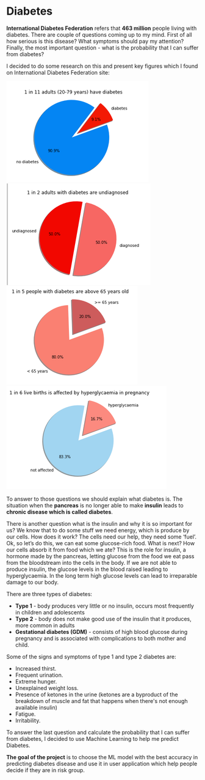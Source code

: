 # Diabetes



**International Diabetes Federation** refers that **463 million** people living with diabetes. There are couple of questions coming up to my mind. First of all how serious is this disease? What symptoms should pay my attention? Finally, the most important question -  what is the probability that I can suffer from diabetes? 

I decided to do some research on this and present key figures which I found on International Diabetes Federation site:

![alt text](https://github.com/zuz201/Diabetes/blob/master/diabetes1.PNG) 
![alt text](https://github.com/zuz201/Diabetes/blob/master/diabetes2.PNG)
![alt text](https://github.com/zuz201/Diabetes/blob/master/diabetes3.PNG)
![alt text](https://github.com/zuz201/Diabetes/blob/master/diabetes4.PNG)



To answer to those questions we should explain what diabetes is. The situation when the **pancreas** is no longer able to make **insulin** leads to **chronic disease which is called diabetes**. 

There is another question what is the insulin and why it is so important for us? We know that to do some stuff we need energy, which is produce by our cells. How does it work? The cells need our help, they need some ‘fuel’. Ok, so let’s do this, we can eat some glucose-rich food. What is next? How our cells absorb it from food which we ate? This is the role for insulin, a hormone made by the pancreas, letting glucose from the food we eat pass from the bloodstream into the cells in the body. If we are not able to produce insulin, the glucose levels in the blood raised leading to hyperglycaemia. In the long term high glucose levels can lead to irreparable damage to our body. 


There are three types of diabetes:
- **Type 1** - body produces very little or no insulin, occurs most frequently in children and adolescents
- **Type 2** - body does not make good use of the insulin that it produces, more common in adults
- **Gestational diabetes (GDM)** - consists of high blood glucose during pregnancy and is associated with complications to both mother and child.


Some of the signs and symptoms of type 1 and type 2 diabetes are:
- Increased thirst.
- Frequent urination.
- Extreme hunger.
- Unexplained weight loss.
- Presence of ketones in the urine (ketones are a byproduct of the breakdown of muscle and fat that happens when there's not enough      available insulin)
- Fatigue.
- Irritability.

To answer the last question and calculate  the probability that I can suffer from diabetes, I decided to use Machine Learning to help me predict Diabetes. 


**The goal of the project** is to choose the ML model with the best accuracy in predicting diabetes disease and use it in user application which help people decide if they are in risk group.
